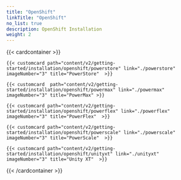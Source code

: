 ```yaml
---
title: "OpenShift"
linkTitle: "OpenShift"
no_list: true
description: OpenShift Installation
weight: 2
--- 
```


{{< cardcontainer >}} 

    {{< customcard path="content/v2/getting-started/installation/openshift/powerstore" link="./powerstore"  imageNumber="3" title="PowerStore"  >}}

    {{< customcard  path="content/v2/getting-started/installation/openshift/powermax" link="./powermax"  imageNumber="3" title="PowerMax" >}} 

    {{< customcard path="content/v2/getting-started/installation/openshift/powerflex" link="./powerflex" imageNumber="3" title="PowerFlex"  >}} 

    {{< customcard path="content/v2/getting-started/installation/openshift/powerscale" link="./powerscale"  imageNumber="3" title="PowerScale"  >}}

    {{< customcard path="content/v2/getting-started/installation/openshift/unityxt" link="./unityxt"   imageNumber="3" title="Unity XT"  >}}

{{< /cardcontainer >}}
